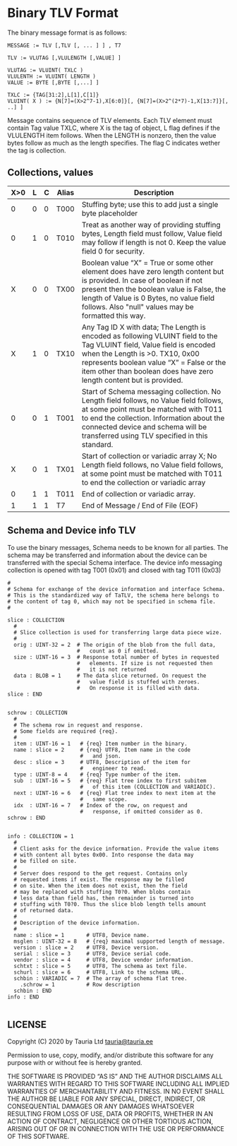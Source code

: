 # Binary TLV Format

The binary message format is as follows:

```
MESSAGE := TLV [,TLV [, ... ] ] , T7

TLV := VLUTAG [,VLULENGTH [,VALUE] ]

VLUTAG := VLUINT( TXLC )
VLULENTH := VLUINT( LENGTH )
VALUE := BYTE [,BYTE [,...] ]

TXLC := {TAG[31:2],L[1],C[1]}
VLUINT( X ) := {N[7]=(X>2^7-1),X[6:0]}[, {N[7]=(X>2^(2*7)-1,X[13:7]}[, ..] ]
```

Message contains sequence of TLV elements. Each TLV element must contain Tag value TXLC, 
where X is the tag of object, L flag defines if the VLULENGTH item follows. When the 
LENGTH is nonzero, then the value bytes follow as much as the length specifies. The flag
C indicates wether the tag is collection.

## Collections, values

| X>0 |  L  |  C  | Alias | Description  |
| --- | --- | --- | ---   | ---  |
|  0  |  0  |  0  | T000  | Stuffing byte; use this to add just a single byte placeholder |
|  0  |  1  |  0  | T010  | Treat as another way of providing stuffing bytes, Length field must follow, Value field may follow if length is not 0. Keep the value field 0 for security. |
|  X  |  0  |  0  | TX00  | Boolean value “X” = True or some other element does have zero length content but is provided. In case of boolean if not present then the boolean value is False, the length of Value is 0 Bytes, no value field follows. Also "null" values may be formatted this way.  |
|  X  |  1  |  0  | TX10  | Any Tag ID X with data; The Length is encoded as following VLUINT field to the Tag VLUINT field, Value field is encoded when the Length is >0. TX10, 0x00 represents boolean value “X” = False or the item other than boolean does have zero length content but is provided.     |
|  0  |  0  |  1  | T001  | Start of Schema messaging collection. No Length field follows, no Value field follows, at some point must be matched with T011 to end the collection. Information about the connected device and schema will be transferred using TLV specified in this standard.     |
|  X  |  0  |  1  | TX01  | Start of collection or variadic array X; No Length field follows, no Value field follows, at some point must be matched with T011 to end the collection or variadic array     |
|  0  |  1  |  1  | T011  | End of collection or variadic array.    |
|  1  |  1  |  1  | T7  | End of Message / End of File (EOF)    |


## Schema and Device info TLV

To use the binary messages, Schema needs to be known for all parties. The schema may be transferred and information about the device can be transferred with the special Schema interface. The device info messaging collection is opened with tag T001 (0x01) and closed with tag T011 (0x03)

```
#
# Schema for exchange of the device information and interface Schema.
# This is the standardized way of TaTLV, the schema here belongs to
# the content of tag 0, which may not be specified in schema file.
#
 
slice : COLLECTION
  #
  # Slice collection is used for transferring large data piece wize.
  #
  orig : UINT-32 = 2  # The origin of the blob from the full data, 
                      #   count as 0 if omitted.
  size : UINT-16 = 3  # Response total number of bytes in requested
                      #   elements. If size is not requested then
                      #   it is not returned
  data : BLOB = 1     # The data slice returned. On request the
                      #   value field is stuffed with zeroes.
                      #   On response it is filled with data.
slice : END
 
 
schrow : COLLECTION
  #
  # The schema row in request and response.
  # Some fields are required {req}.
  #
  item : UINT-16 = 1   # {req} Item number in the binary.
  name : slice = 2     # {req} UTF8, Item name in the code 
                       #   and json.
  desc : slice = 3     # UTF8, Description of the item for 
                       #   engineer to read.
  type : UINT-8 = 4    # {req} Type number of the item.
  sub  : UINT-16 = 5   # {req} Flat tree index to first subitem 
                       #   of this item (COLLECTION and VARIADIC).
  next : UINT-16 = 6   # {req} Flat tree index to next item at the 
                       #   same scope.
  idx  : UINT-16 = 7   # Index of the row, on request and 
                       #   response, if omitted consider as 0.
schrow : END
 
 
info : COLLECTION = 1
  #
  # Client asks for the device information. Provide the value items 
  # with content all bytes 0x00. Into response the data may
  # be filled on site.
  #
  # Server does respond to the get request. Contains only
  # requested items if exist. The response may be filled
  # on site. When the item does not exist, then the field
  # may be replaced with stuffing T0?0. When blobs contain
  # less data than field has, then remainder is turned into
  # stuffing with T0?0. Thus the slice blob length tells amount 
  # of returned data.
  #
  # Description of the device information.
  #
  name : slice = 1       # UTF8, Device name.
  msglen : UINT-32 = 8   # {req} maximal supported length of message.
  version : slice = 2    # UTF8, Device version.
  serial : slice = 3     # UTF8, Device serial code.
  vendor : slice = 4     # UTF8, Device vendor information.
  schtxt : slice = 5     # UTF8, The schema as text file.
  schurl : slice = 6     # UTF8, Link to the schema URL.
  schbin : VARIADIC = 7  # The array of schema flat tree.
    .schrow = 1          # Row description
  schbin : END  
info : END
 
```

## LICENSE



Copyright (C) 2020 by Tauria Ltd tauria@tauria.ee

Permission to use, copy, modify, and/or distribute this software for any purpose with or without fee is hereby granted.

THE SOFTWARE IS PROVIDED “AS IS” AND THE AUTHOR DISCLAIMS ALL WARRANTIES WITH REGARD TO THIS SOFTWARE INCLUDING ALL IMPLIED WARRANTIES OF MERCHANTABILITY AND FITNESS. IN NO EVENT SHALL THE AUTHOR BE LIABLE FOR ANY SPECIAL, DIRECT, INDIRECT, OR CONSEQUENTIAL DAMAGES OR ANY DAMAGES WHATSOEVER RESULTING FROM LOSS OF USE, DATA OR PROFITS, WHETHER IN AN ACTION OF CONTRACT, NEGLIGENCE OR OTHER TORTIOUS ACTION, ARISING OUT OF OR IN CONNECTION WITH THE USE OR PERFORMANCE OF THIS SOFTWARE.